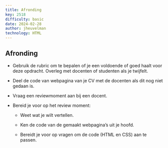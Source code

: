 ```yaml
---
title: Afronding
key: 2518
difficulty: basic
date: 2024-02-28
author: jheuvelman
technology: HTML
---
```



## Afronding

-   Gebruik de rubric om te bepalen of je een voldoende of goed haalt
    voor deze opdracht. Overleg met docenten of studenten als je
    twijfelt.

-   Deel de code van webpagina van je CV met de docenten als dit nog
    niet gedaan is.

-   Vraag een reviewmoment aan bij een docent.

-   Bereid je voor op het review moment:

    -   Weet wat je wilt vertellen.

    -   Ken de code van de gemaakt webpagina’s uit je hoofd.

    -   Bereidt je voor op vragen om de code (HTML en CSS) aan te
        passen.

